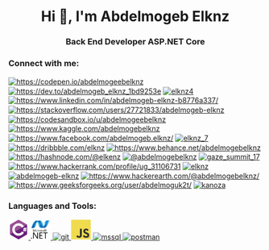 <h1 align="center">Hi 👋, I'm Abdelmogeb Elknz</h1>
<h3 align="center">Back End Developer ASP.NET Core</h3>

<h3 align="left">Connect with me:</h3>
<p align="left">
<a href="https://codepen.io/https://codepen.io/abdelmogeebelknz" target="blank"><img align="center" src="https://raw.githubusercontent.com/rahuldkjain/github-profile-readme-generator/master/src/images/icons/Social/codepen.svg" alt="https://codepen.io/abdelmogeebelknz" height="30" width="40" /></a>
<a href="https://dev.to/https://dev.to/abdelmogeb_elknz_1bd9253e" target="blank"><img align="center" src="https://raw.githubusercontent.com/rahuldkjain/github-profile-readme-generator/master/src/images/icons/Social/devto.svg" alt="https://dev.to/abdelmogeb_elknz_1bd9253e" height="30" width="40" /></a>
<a href="https://twitter.com/elknz4" target="blank"><img align="center" src="https://raw.githubusercontent.com/rahuldkjain/github-profile-readme-generator/master/src/images/icons/Social/twitter.svg" alt="elknz4" height="30" width="40" /></a>
<a href="https://linkedin.com/in/https://www.linkedin.com/in/abdelmogeb-elknz-b8776a337/" target="blank"><img align="center" src="https://raw.githubusercontent.com/rahuldkjain/github-profile-readme-generator/master/src/images/icons/Social/linked-in-alt.svg" alt="https://www.linkedin.com/in/abdelmogeb-elknz-b8776a337/" height="30" width="40" /></a>
<a href="https://stackoverflow.com/users/https://stackoverflow.com/users/27721833/abdelmogeb-elknz" target="blank"><img align="center" src="https://raw.githubusercontent.com/rahuldkjain/github-profile-readme-generator/master/src/images/icons/Social/stack-overflow.svg" alt="https://stackoverflow.com/users/27721833/abdelmogeb-elknz" height="30" width="40" /></a>
<a href="https://codesandbox.com/https://codesandbox.io/u/abdelmogeebelknz" target="blank"><img align="center" src="https://raw.githubusercontent.com/rahuldkjain/github-profile-readme-generator/master/src/images/icons/Social/codesandbox.svg" alt="https://codesandbox.io/u/abdelmogeebelknz" height="30" width="40" /></a>
<a href="https://kaggle.com/https://www.kaggle.com/abdelmogebelknz" target="blank"><img align="center" src="https://raw.githubusercontent.com/rahuldkjain/github-profile-readme-generator/master/src/images/icons/Social/kaggle.svg" alt="https://www.kaggle.com/abdelmogebelknz" height="30" width="40" /></a>
<a href="https://fb.com/https://www.facebook.com/abdelmogeb.elknz/" target="blank"><img align="center" src="https://raw.githubusercontent.com/rahuldkjain/github-profile-readme-generator/master/src/images/icons/Social/facebook.svg" alt="https://www.facebook.com/abdelmogeb.elknz/" height="30" width="40" /></a>
<a href="https://instagram.com/elknz_7" target="blank"><img align="center" src="https://raw.githubusercontent.com/rahuldkjain/github-profile-readme-generator/master/src/images/icons/Social/instagram.svg" alt="elknz_7" height="30" width="40" /></a>
<a href="https://dribbble.com/https://dribbble.com/elknz" target="blank"><img align="center" src="https://raw.githubusercontent.com/rahuldkjain/github-profile-readme-generator/master/src/images/icons/Social/dribbble.svg" alt="https://dribbble.com/elknz" height="30" width="40" /></a>
<a href="https://www.behance.net/https://www.behance.net/abdelmogebelknz" target="blank"><img align="center" src="https://raw.githubusercontent.com/rahuldkjain/github-profile-readme-generator/master/src/images/icons/Social/behance.svg" alt="https://www.behance.net/abdelmogebelknz" height="30" width="40" /></a>
<a href="https://hashnode.com/https://hashnode.com/@elkenz" target="blank"><img align="center" src="https://raw.githubusercontent.com/rahuldkjain/github-profile-readme-generator/master/src/images/icons/Social/hashnode.svg" alt="https://hashnode.com/@elkenz" height="30" width="40" /></a>
<a href="https://medium.com/@abdelmogebelknz" target="blank"><img align="center" src="https://raw.githubusercontent.com/rahuldkjain/github-profile-readme-generator/master/src/images/icons/Social/medium.svg" alt="@abdelmogebelknz" height="30" width="40" /></a>
<a href="https://www.codechef.com/users/gaze_summit_17" target="blank"><img align="center" src="https://cdn.jsdelivr.net/npm/simple-icons@3.1.0/icons/codechef.svg" alt="gaze_summit_17" height="30" width="40" /></a>
<a href="https://www.hackerrank.com/https://www.hackerrank.com/profile/ug_31106731" target="blank"><img align="center" src="https://raw.githubusercontent.com/rahuldkjain/github-profile-readme-generator/master/src/images/icons/Social/hackerrank.svg" alt="https://www.hackerrank.com/profile/ug_31106731" height="30" width="40" /></a>
<a href="https://codeforces.com/profile/elknz" target="blank"><img align="center" src="https://raw.githubusercontent.com/rahuldkjain/github-profile-readme-generator/master/src/images/icons/Social/codeforces.svg" alt="elknz" height="30" width="40" /></a>
<a href="https://www.leetcode.com/abdelmogeb-elknz" target="blank"><img align="center" src="https://raw.githubusercontent.com/rahuldkjain/github-profile-readme-generator/master/src/images/icons/Social/leet-code.svg" alt="abdelmogeb-elknz" height="30" width="40" /></a>
<a href="https://www.hackerearth.com/https://www.hackerearth.com/@abdelmogebelknz/" target="blank"><img align="center" src="https://raw.githubusercontent.com/rahuldkjain/github-profile-readme-generator/master/src/images/icons/Social/hackerearth.svg" alt="https://www.hackerearth.com/@abdelmogebelknz/" height="30" width="40" /></a>
<a href="https://auth.geeksforgeeks.org/user/https://www.geeksforgeeks.org/user/abdelmoguk2t/" target="blank"><img align="center" src="https://raw.githubusercontent.com/rahuldkjain/github-profile-readme-generator/master/src/images/icons/Social/geeks-for-geeks.svg" alt="https://www.geeksforgeeks.org/user/abdelmoguk2t/" height="30" width="40" /></a>
<a href="https://www.topcoder.com/members/kanoza" target="blank"><img align="center" src="https://raw.githubusercontent.com/rahuldkjain/github-profile-readme-generator/master/src/images/icons/Social/topcoder.svg" alt="kanoza" height="30" width="40" /></a>
</p>

<h3 align="left">Languages and Tools:</h3>
<p align="left"> <a href="https://www.w3schools.com/cs/" target="_blank" rel="noreferrer"> <img src="https://raw.githubusercontent.com/devicons/devicon/master/icons/csharp/csharp-original.svg" alt="csharp" width="40" height="40"/> </a> <a href="https://dotnet.microsoft.com/" target="_blank" rel="noreferrer"> <img src="https://raw.githubusercontent.com/devicons/devicon/master/icons/dot-net/dot-net-original-wordmark.svg" alt="dotnet" width="40" height="40"/> </a> <a href="https://git-scm.com/" target="_blank" rel="noreferrer"> <img src="https://www.vectorlogo.zone/logos/git-scm/git-scm-icon.svg" alt="git" width="40" height="40"/> </a> <a href="https://developer.mozilla.org/en-US/docs/Web/JavaScript" target="_blank" rel="noreferrer"> <img src="https://raw.githubusercontent.com/devicons/devicon/master/icons/javascript/javascript-original.svg" alt="javascript" width="40" height="40"/> </a> <a href="https://www.microsoft.com/en-us/sql-server" target="_blank" rel="noreferrer"> <img src="https://www.svgrepo.com/show/303229/microsoft-sql-server-logo.svg" alt="mssql" width="40" height="40"/> </a> <a href="https://postman.com" target="_blank" rel="noreferrer"> <img src="https://www.vectorlogo.zone/logos/getpostman/getpostman-icon.svg" alt="postman" width="40" height="40"/> </a> </p>
